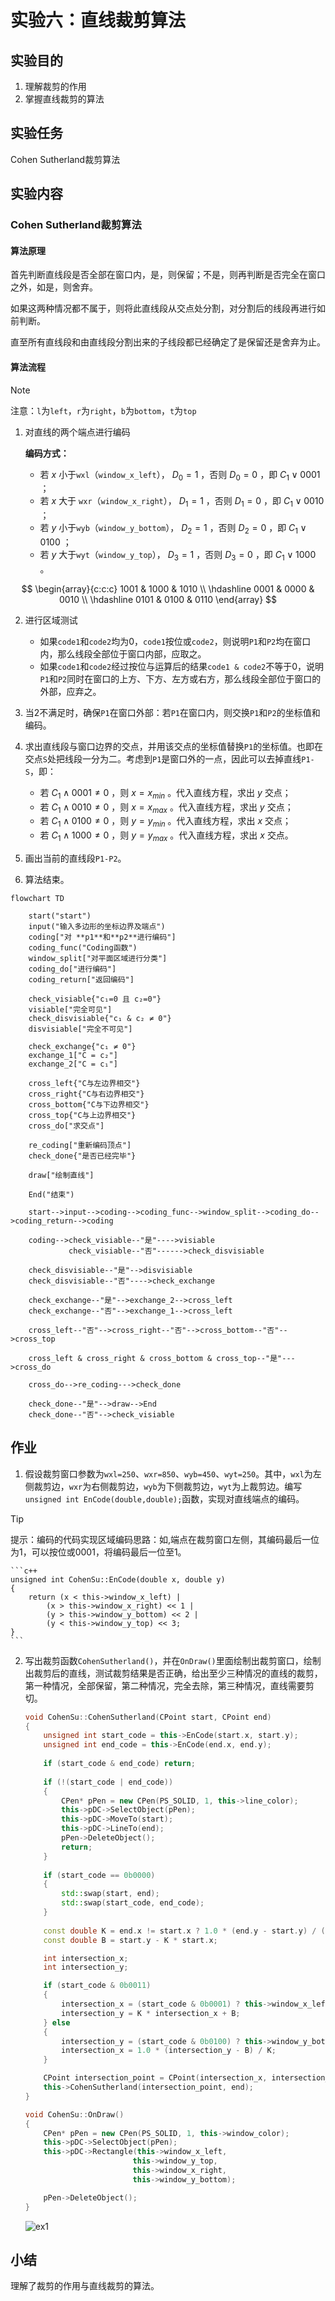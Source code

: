 ﻿# 实验六：直线裁剪算法

## 实验目的

1. 理解裁剪的作用
2. 掌握直线裁剪的算法

## 实验任务

Cohen Sutherland裁剪算法

## 实验内容

### Cohen Sutherland裁剪算法

#### 算法原理

首先判断直线段是否全部在窗口内，是，则保留；不是，则再判断是否完全在窗口之外，如是，则舍弃。

如果这两种情况都不属于，则将此直线段从交点处分割，对分割后的线段再进行如前判断。

直至所有直线段和由直线段分割出来的子线段都已经确定了是保留还是舍弃为止。

#### 算法流程

> [!NOTE]
>
> 注意：`l`为`left`，`r`为`right`，`b`为`bottom`，`t`为`top`

1. 对直线的两个端点进行编码

    **编码方式：**

    - 若 $x$ 小于`wxl`（`window_x_left`）， $D_0=1$ ，否则 $D_0=0$ ，即 $C_1 \vee 0001$ ；
    - 若 $x$ 大于 `wxr`（`window_x_right`）， $D_1=1$ ，否则 $D_1=0$ ，即 $C_1 \vee 0010$ ；
    - 若 $y$ 小于`wyb`（`window_y_bottom`）， $D_2=1$ ，否则 $D_2=0$ ，即 $C_1 \vee 0100$ ；
    - 若 $y$ 大于`wyt`（`window_y_top`）， $D_3=1$ ，否则 $D_3=0$ ，即 $C_1 \vee 1000$ 。

$$
\begin{array}{c:c:c}
    1001 & 1000 & 1010 \\
    \hdashline
    0001 & 0000 & 0010 \\
    \hdashline
    0101 & 0100 & 0110
\end{array}
$$

2. 进行区域测试

    - 如果`code1`和`code2`均为0，`code1`按位或`code2`，则说明`P1`和`P2`均在窗口内，那么线段全部位于窗口内部，应取之。
    - 如果`code1`和`code2`经过按位与运算后的结果`code1 & code2`不等于0，说明`P1`和`P2`同时在窗口的上方、下方、左方或右方，那么线段全部位于窗口的外部，应弃之。

3. 当2不满足时，确保`P1`在窗口外部：若`P1`在窗口内，则交换`P1`和`P2`的坐标值和编码。

4. 求出直线段与窗口边界的交点，并用该交点的坐标值替换`P1`的坐标值。也即在交点`S`处把线段一分为二。考虑到`P1`是窗口外的一点，因此可以去掉直线`P1-S`，即：

    - 若 $C_1 \wedge 0001 \ne 0$ ，则 $x=x_{min}$ 。代入直线方程，求出 $y$ 交点；
    - 若 $C_1 \wedge 0010 \ne 0$ ，则 $x=x_{max}$ 。代入直线方程，求出 $y$ 交点；
    - 若 $C_1 \wedge 0100 \ne 0$ ，则 $y=y_{min}$ 。代入直线方程，求出 $x$ 交点；
    - 若 $C_1 \wedge 1000 \ne 0$ ，则 $y=y_{max}$ 。代入直线方程，求出 $x$ 交点。

5. 画出当前的直线段`P1-P2`。
6. 算法结束。

```mermaid
flowchart TD

    start("start")
    input("输入多边形的坐标边界及端点")
    coding["对 **p1**和**p2**进行编码"]
    coding_func("Coding函数")
    window_split["对平面区域进行分类"]
    coding_do["进行编码"]
    coding_return["返回编码"]

    check_visiable{"c₁=0 且 c₂=0"}
    visiable["完全可见"]
    check_disvisiable{"c₁ & c₂ ≠ 0"}
    disvisiable["完全不可见"]

    check_exchange{"c₁ ≠ 0"}
    exchange_1["C = c₂"]
    exchange_2["C = c₁"]

    cross_left{"C与左边界相交"}
    cross_right{"C与右边界相交"}
    cross_bottom{"C与下边界相交"}
    cross_top{"C与上边界相交"}
    cross_do["求交点"]

    re_coding["重新编码顶点"]
    check_done{"是否已经完毕"}

    draw["绘制直线"]

    End("结束")

    start-->input-->coding-->coding_func-->window_split-->coding_do-->coding_return-->coding

    coding-->check_visiable--"是"---->visiable
             check_visiable--"否"------>check_disvisiable

    check_disvisiable--"是"-->disvisiable
    check_disvisiable--"否"---->check_exchange

    check_exchange--"是"-->exchange_2-->cross_left
    check_exchange--"否"-->exchange_1-->cross_left

    cross_left--"否"-->cross_right--"否"-->cross_bottom--"否"-->cross_top

    cross_left & cross_right & cross_bottom & cross_top--"是"--->cross_do

    cross_do-->re_coding--->check_done

    check_done--"是"-->draw-->End
    check_done--"否"-->check_visiable
```

## 作业

1. 假设裁剪窗口参数为`wxl=250`、`wxr=850`、`wyb=450`、`wyt=250`。其中，`wxl`为左侧裁剪边，`wxr`为右侧裁剪边，`wyb`为下侧裁剪边，`wyt`为上裁剪边。编写`unsigned int EnCode(double,double);`函数，实现对直线端点的编码。

> [!TIP]
>
> 提示：编码的代码实现区域编码思路：如,端点在裁剪窗口左侧，其编码最后一位为1，可以按位或0001，将编码最后一位至1。

    ```c++
    unsigned int CohenSu::EnCode(double x, double y)
    {
        return (x < this->window_x_left) |
            (x > this->window_x_right) << 1 |
            (y > this->window_y_bottom) << 2 |
            (y < this->window_y_top) << 3;
    }
    ```

2. 写出裁剪函数`CohenSutherland()`，并在`OnDraw()`里面绘制出裁剪窗口，绘制出裁剪后的直线，测试裁剪结果是否正确，给出至少三种情况的直线的裁剪，第一种情况，全部保留，第二种情况，完全去除，第三种情况，直线需要剪切。

    ```c++
    void CohenSu::CohenSutherland(CPoint start, CPoint end)
    {
        unsigned int start_code = this->EnCode(start.x, start.y);
        unsigned int end_code = this->EnCode(end.x, end.y);
        
        if (start_code & end_code) return;
        
        if (!(start_code | end_code))
        {
            CPen* pPen = new CPen(PS_SOLID, 1, this->line_color);
            this->pDC->SelectObject(pPen);
            this->pDC->MoveTo(start);
            this->pDC->LineTo(end);
            pPen->DeleteObject();
            return;
        }
        
        if (start_code == 0b0000)
        {
            std::swap(start, end);
            std::swap(start_code, end_code);
        }
        
        const double K = end.x != start.x ? 1.0 * (end.y - start.y) / (end.x - start.x) : 0.0;
        const double B = start.y - K * start.x;

        int intersection_x;
        int intersection_y;

        if (start_code & 0b0011)
        {
            intersection_x = (start_code & 0b0001) ? this->window_x_left : this->window_x_right;
            intersection_y = K * intersection_x + B;
        } else
        {
            intersection_y = (start_code & 0b0100) ? this->window_y_bottom : this->window_y_top;
            intersection_x = 1.0 * (intersection_y - B) / K;
        }

        CPoint intersection_point = CPoint(intersection_x, intersection_y);
        this->CohenSutherland(intersection_point, end);
    }

    void CohenSu::OnDraw()
    {
        CPen* pPen = new CPen(PS_SOLID, 1, this->window_color);
        this->pDC->SelectObject(pPen);
        this->pDC->Rectangle(this->window_x_left,
                            this->window_y_top,
                            this->window_x_right,
                            this->window_y_bottom);

        pPen->DeleteObject();
    }
    ```

    ![ex1](.doc/ex1.png)

## 小结

理解了裁剪的作用与直线裁剪的算法。
